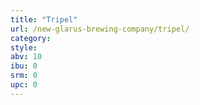 ```yaml
---
title: "Tripel"
url: /new-glarus-brewing-company/tripel/
category: 
style: 
abv: 10
ibu: 0
srm: 0
upc: 0
---
```


